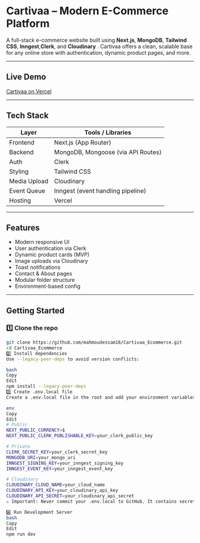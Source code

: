 # Cartivaa – Modern E-Commerce Platform

A full-stack e-commerce website built using **Next.js**, **MongoDB**, **Tailwind CSS**, **Inngest**,**Clerk**, and **Cloudinary** . Cartivaa offers a clean, scalable base for any online store with authentication, dynamic product pages, and more.

---

## Live Demo

[Cartivaa on Vercel](https://ecommerce-platform-coral.vercel.app)

---

## Tech Stack

| Layer        | Tools / Libraries                  |
| ------------ | ---------------------------------- |
| Frontend     | Next.js (App Router)               |
| Backend      | MongoDB, Mongoose (via API Routes) |
| Auth         | Clerk                              |
| Styling      | Tailwind CSS                       |
| Media Upload | Cloudinary                         |
| Event Queue  | Inngest (event handling pipeline)  |
| Hosting      | Vercel                             |

---

## Features

- Modern responsive UI
- User authentication via Clerk
- Dynamic product cards (MVP)
- Image uploads via Cloudinary
- Toast notifications
- Contact & About pages
- Modular folder structure
- Environment-based config

---

## Getting Started

### 1️⃣ Clone the repo

```bash
git clone https://github.com/mahmoudessam16/Cartivaa_Ecommerce.git
cd Cartivaa_Ecommerce
2️⃣ Install dependencies
Use --legacy-peer-deps to avoid version conflicts:

bash
Copy
Edit
npm install --legacy-peer-deps
3️⃣ Create .env.local file
Create a .env.local file in the root and add your environment variables:

env
Copy
Edit
# Public
NEXT_PUBLIC_CURRENCY=$
NEXT_PUBLIC_CLERK_PUBLISHABLE_KEY=your_clerk_public_key

# Private
CLERK_SECRET_KEY=your_clerk_secret_key
MONGODB_URI=your_mongo_uri
INNGEST_SIGNING_KEY=your_inngest_signing_key
INNGEST_EVENT_KEY=your_inngest_event_key

# Cloudinary
CLOUDINARY_CLOUD_NAME=your_cloud_name
CLOUDINARY_API_KEY=your_cloudinary_api_key
CLOUDINARY_API_SECRET=your_cloudinary_api_secret
⚠️ Important: Never commit your .env.local to GitHub. It contains secrets.

4️⃣ Run Development Server
bash
Copy
Edit
npm run dev
```
